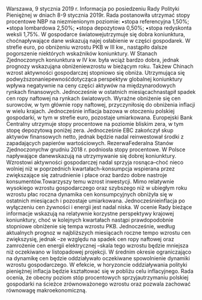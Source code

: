 Warszawa, 9 stycznia 2019 r.
Informacja po posiedzeniu Rady Polityki Pieniężnej
w dniach 8-9 stycznia 2019r.
Rada postanowiła utrzymać stopy procentowe NBP na niezmienionym poziomie:
▪stopa referencyjna 1,50%;
▪stopa lombardowa 2,50%;
▪stopa depozytowa 0,50%;
▪stopa redyskonta weksli 1,75%.
W gospodarce światowejutrzymuje się dobra koniunktura, choćnapływające dane
wskazują najej osłabienie w części gospodarek. W strefie euro, po obniżeniu wzrostu PKB
w III kw., nastąpiło dalsze pogorszenie niektórych wskaźników koniunktury. W Stanach
Zjednoczonych koniunktura w IV kw. była wciąż bardzo dobra, jednak prognozy
wskazująna obniżeniewzrostu w bieżącym roku. Takżew Chinach wzrost aktywności
gospodarczej stopniowo się obniża.
Utrzymująca się podwyższonaniepewnośćdotycząca perspektyw globalnej
koniunktury wpływa negatywnie na ceny części aktywów na międzynarodowych
rynkach finansowych. Jednocześnie w ostatnich miesiącachnastąpił spadek cen ropy
naftowej na rynkach światowych.
Wyraźne obniżenie się cen surowców, w tym głównie ropy naftowej, przyczyniłosię
do obniżenia inflacji w wielu krajach. Jednocześnie inflacja bazowa w otoczeniu polskiej
gospodarki, w tym w strefie euro, pozostaje umiarkowana.
Europejski Bank Centralny utrzymuje stopy procentowe na poziomie bliskim zera, w
tym stopę depozytową poniżej zera. Jednocześnie EBC zakończył skup aktywów
finansowych netto, jednak będzie nadal reinwestował środki z zapadających papierów
wartościowych. RezerwaFederalna Stanów Zjednoczonychw grudniu 2018 r. podniosła
stopy procentowe.
W Polsce napływające danewskazują na utrzymywanie się dobrej koniunktury.
Wzrostowi aktywności gospodarczej nadal sprzyja rosnąca–choć nieco wolniej niż w
poprzednich kwartałach–konsumpcja wspierana przez zwiększające się zatrudnienie i
płace oraz bardzo dobre nastroje konsumentów.Towarzyszy temu wzrost inwestycji.
Mimo relatywnie wysokiego wzrostu gospodarczego oraz szybszego niż w ubiegłym
roku wzrostu płac roczna dynamika cen konsumpcyjnych obniżyła się w ostatnich
miesiącach i pozostaje umiarkowana. Jednocześnieinflacja po wyłączeniu cen żywności i
energii jest nadal niska.
W ocenie Rady bieżące informacje wskazują na relatywnie korzystne perspektywy
krajowej koniunktury, choć w kolejnych kwartałach nastąpi prawdopodobnie stopniowe
obniżenie się tempa wzrostu PKB. Jednocześnie, według aktualnych prognoz w
najbliższych miesiącach roczne tempo wzrostu cen zwiększysię, jednak –ze względu na
spadek cen ropy naftowej oraz zamrożenie cen energii elektrycznej –skala tego wzrostu
będzie mniejsza niż oczekiwano w listopadowej projekcji. W średnim okresie
ograniczająco na dynamikę cen będzie oddziaływało oczekiwane spowolnienie dynamiki
wzrostu gospodarczego. W efekcie, w horyzoncie oddziaływania polityki pieniężnej
inflacja będzie kształtować się w pobliżu celu inflacyjnego.
Rada ocenia, że obecny poziom stóp procentowych sprzyjautrzymaniu polskiej
gospodarki na ścieżce zrównoważonego wzrostu oraz pozwala zachować równowagę
makroekonomiczną.
